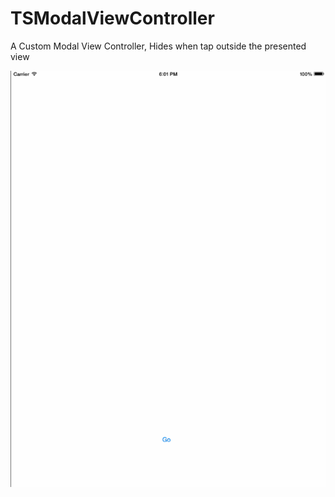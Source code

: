 TSModalViewController
=====================

A Custom Modal View Controller, Hides when tap outside the presented view

![](https://github.com/rollpard/TSModalViewController/blob/master/demo.gif)